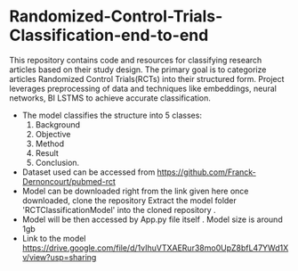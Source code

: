 # Randomized-Control-Trials-Classification-end-to-end
This repository contains code and resources for classifying research articles based on their study design. The primary goal is to categorize articles  Randomized Control Trials(RCTs) into their structured form.  Project leverages preprocessing of data and techniques like embeddings, neural networks, BI LSTMS to achieve accurate classification.
* The model classifies the structure into 5 classes:
  1. Background
  2. Objective
  3. Method
  4. Result
  5. Conclusion.
* Dataset used can be accessed from https://github.com/Franck-Dernoncourt/pubmed-rct
* Model can be downloaded right from the link given here once downloaded, clone the repository Extract the model folder 'RCTClassificationModel' into the cloned repository .
* Model will be then accessed by App.py file itself . Model size is around 1gb 
* Link to the model https://drive.google.com/file/d/1vIhuVTXAERur38mo0UpZ8bfL47YWd1Xv/view?usp=sharing
